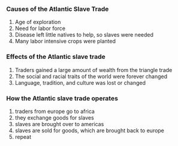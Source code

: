 ### Causes of the Atlantic Slave Trade
1. Age of exploration
2. Need for labor force
3. Disease left little natives to help, so slaves were needed
4. Many labor intensive crops were planted

### Effects of the Atlantic slave trade
1. Traders gained a large amount of wealth from the triangle trade
2. The social and racial traits of the world were forever changed
3. Language, tradition, and culture was lost or changed

### How the Atlantic slave trade operates
1. traders from europe go to africa
2. they exchange goods for slaves
3. slaves are brought over to americas
4. slaves are sold for goods, which are brought back to europe
5. repeat